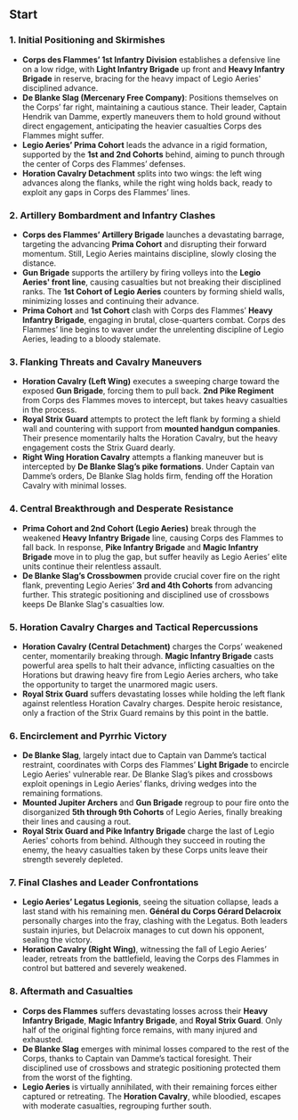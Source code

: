 ## Start
### **1. Initial Positioning and Skirmishes**

- **Corps des Flammes’ 1st Infantry Division** establishes a defensive line on a low ridge, with **Light Infantry Brigade** up front and **Heavy Infantry Brigade** in reserve, bracing for the heavy impact of Legio Aeries' disciplined advance.
- **De Blanke Slag (Mercenary Free Company)**: Positions themselves on the Corps’ far right, maintaining a cautious stance. Their leader, Captain Hendrik van Damme, expertly maneuvers them to hold ground without direct engagement, anticipating the heavier casualties Corps des Flammes might suffer.
- **Legio Aeries’ Prima Cohort** leads the advance in a rigid formation, supported by the **1st and 2nd Cohorts** behind, aiming to punch through the center of Corps des Flammes’ defenses.
- **Horation Cavalry Detachment** splits into two wings: the left wing advances along the flanks, while the right wing holds back, ready to exploit any gaps in Corps des Flammes’ lines.

### **2. Artillery Bombardment and Infantry Clashes**

- **Corps des Flammes’ Artillery Brigade** launches a devastating barrage, targeting the advancing **Prima Cohort** and disrupting their forward momentum. Still, Legio Aeries maintains discipline, slowly closing the distance.
- **Gun Brigade** supports the artillery by firing volleys into the **Legio Aeries' front line**, causing casualties but not breaking their disciplined ranks. The **1st Cohort of Legio Aeries** counters by forming shield walls, minimizing losses and continuing their advance.
- **Prima Cohort** and **1st Cohort** clash with Corps des Flammes’ **Heavy Infantry Brigade**, engaging in brutal, close-quarters combat. Corps des Flammes’ line begins to waver under the unrelenting discipline of Legio Aeries, leading to a bloody stalemate.

### **3. Flanking Threats and Cavalry Maneuvers**

- **Horation Cavalry (Left Wing)** executes a sweeping charge toward the exposed **Gun Brigade**, forcing them to pull back. **2nd Pike Regiment** from Corps des Flammes moves to intercept, but takes heavy casualties in the process.
- **Royal Strix Guard** attempts to protect the left flank by forming a shield wall and countering with support from **mounted handgun companies**. Their presence momentarily halts the Horation Cavalry, but the heavy engagement costs the Strix Guard dearly.
- **Right Wing Horation Cavalry** attempts a flanking maneuver but is intercepted by **De Blanke Slag’s pike formations**. Under Captain van Damme’s orders, De Blanke Slag holds firm, fending off the Horation Cavalry with minimal losses.

### **4. Central Breakthrough and Desperate Resistance**

- **Prima Cohort and 2nd Cohort (Legio Aeries)** break through the weakened **Heavy Infantry Brigade** line, causing Corps des Flammes to fall back. In response, **Pike Infantry Brigade** and **Magic Infantry Brigade** move in to plug the gap, but suffer heavily as Legio Aeries’ elite units continue their relentless assault.
- **De Blanke Slag’s Crossbowmen** provide crucial cover fire on the right flank, preventing Legio Aeries’ **3rd and 4th Cohorts** from advancing further. This strategic positioning and disciplined use of crossbows keeps De Blanke Slag's casualties low.

### **5. Horation Cavalry Charges and Tactical Repercussions**

- **Horation Cavalry (Central Detachment)** charges the Corps’ weakened center, momentarily breaking through. **Magic Infantry Brigade** casts powerful area spells to halt their advance, inflicting casualties on the Horations but drawing heavy fire from Legio Aeries archers, who take the opportunity to target the unarmored magic users.
- **Royal Strix Guard** suffers devastating losses while holding the left flank against relentless Horation Cavalry charges. Despite heroic resistance, only a fraction of the Strix Guard remains by this point in the battle.

### **6. Encirclement and Pyrrhic Victory**

- **De Blanke Slag**, largely intact due to Captain van Damme’s tactical restraint, coordinates with Corps des Flammes’ **Light Brigade** to encircle Legio Aeries' vulnerable rear. De Blanke Slag’s pikes and crossbows exploit openings in Legio Aeries’ flanks, driving wedges into the remaining formations.
- **Mounted Jupiter Archers** and **Gun Brigade** regroup to pour fire onto the disorganized **5th through 9th Cohorts** of Legio Aeries, finally breaking their lines and causing a rout.
- **Royal Strix Guard and Pike Infantry Brigade** charge the last of Legio Aeries' cohorts from behind. Although they succeed in routing the enemy, the heavy casualties taken by these Corps units leave their strength severely depleted.

### **7. Final Clashes and Leader Confrontations**

- **Legio Aeries’ Legatus Legionis**, seeing the situation collapse, leads a last stand with his remaining men. **Général du Corps Gérard Delacroix** personally charges into the fray, clashing with the Legatus. Both leaders sustain injuries, but Delacroix manages to cut down his opponent, sealing the victory.
- **Horation Cavalry (Right Wing)**, witnessing the fall of Legio Aeries’ leader, retreats from the battlefield, leaving the Corps des Flammes in control but battered and severely weakened.

### **8. Aftermath and Casualties**

- **Corps des Flammes** suffers devastating losses across their **Heavy Infantry Brigade**, **Magic Infantry Brigade**, and **Royal Strix Guard**. Only half of the original fighting force remains, with many injured and exhausted.
- **De Blanke Slag** emerges with minimal losses compared to the rest of the Corps, thanks to Captain van Damme’s tactical foresight. Their disciplined use of crossbows and strategic positioning protected them from the worst of the fighting.
- **Legio Aeries** is virtually annihilated, with their remaining forces either captured or retreating. The **Horation Cavalry**, while bloodied, escapes with moderate casualties, regrouping further south.